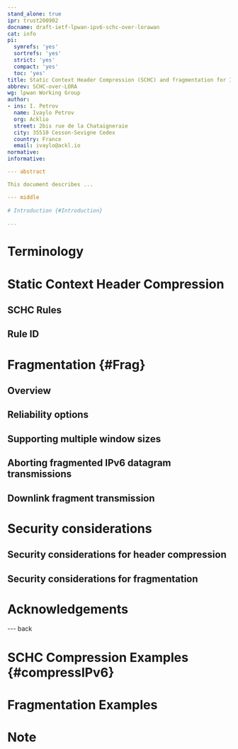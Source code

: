 ```yaml
---
stand_alone: true
ipr: trust200902
docname: draft-ietf-lpwan-ipv6-schc-over-lorawan
cat: info
pi:
  symrefs: 'yes'
  sortrefs: 'yes'
  strict: 'yes'
  compact: 'yes'
  toc: 'yes'
title: Static Context Header Compression (SCHC) and fragmentation for IPv6 and UDP over LoRaWAN
abbrev: SCHC-over-LORA
wg: lpwan Working Group
author:
- ins: I. Petrov
  name: Ivaylo Petrov
  org: Acklio
  street: 2bis rue de la Chataigneraie
  city: 35510 Cesson-Sevigne Cedex
  country: France
  email: ivaylo@ackl.io
normative:
informative:  

--- abstract

This document describes ...

--- middle
 
# Introduction {#Introduction}

...
```


# Terminology

# Static Context Header Compression

## SCHC Rules

## Rule ID

# Fragmentation {#Frag}

## Overview

## Reliability options

## Supporting multiple window sizes

## Aborting fragmented IPv6 datagram transmissions

## Downlink fragment transmission

# Security considerations

## Security considerations for header compression

## Security considerations for fragmentation

# Acknowledgements

--- back

# SCHC Compression Examples {#compressIPv6}

# Fragmentation Examples

# Note
